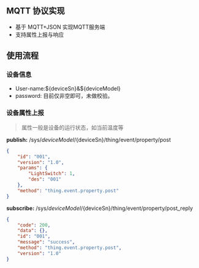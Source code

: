 ## MQTT 协议实现

* 基于 MQTT+JSON 实现MQTT服务端
* 支持属性上报与响应

## 使用流程

### 设备信息

* User-name:${deviceSn}&${deviceModel}
* password: 目前仅非空即可，未做校验。

### 设备属性上报

> 属性一般是设备的运行状态，如当前温度等

**publish:** /sys/${deviceModel}/${deviceSn}/thing/event/property/post
```json
{
	"id": "001",
	"version": "1.0",
	"params": {
		"LightSwitch": 1,
		"des": "001"
	},
	"method": "thing.event.property.post"
}
```
**subscribe:** /sys/${deviceModel}/${deviceSn}/thing/event/property/post_reply
```json
{
	"code": 200,
	"data": {},
	"id": "001",
	"message": "success",
	"method": "thing.event.property.post",
	"version": "1.0"
}
```